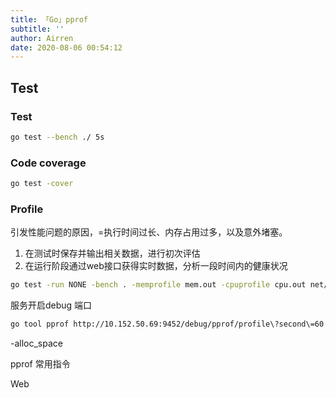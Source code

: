 ```yaml
---
title: 「Go」pprof
subtitle: ''
author: Airren
date: 2020-08-06 00:54:12
---
```








## Test

### Test

```sh
go test --bench ./ 5s
```



### Code coverage

```sh
go test -cover
```



### Profile

引发性能问题的原因，=执行时间过长、内存占用过多，以及意外堵塞。

1. 在测试时保存并输出相关数据，进行初次评估
2. 在运行阶段通过web接口获得实时数据，分析一段时间内的健康状况



```sh
go test -run NONE -bench . -memprofile mem.out -cpuprofile cpu.out net/http
```



服务开启debug 端口

 ```sh
go tool pprof http://10.152.50.69:9452/debug/pprof/profile\?second\=60
 ```

-alloc_space











pprof 常用指令



Web